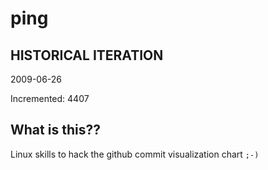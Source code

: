 # ping

## HISTORICAL ITERATION
2009-06-26

Incremented: 4407

## What is this?? 
Linux skills to hack the github commit visualization chart `;-)`
